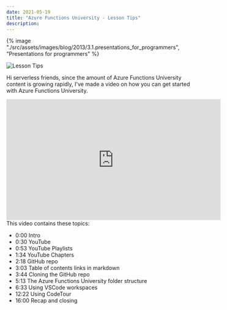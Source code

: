 ```yaml
---
date: 2021-05-19
title: "Azure Functions University - Lesson Tips"
description:
---
```


{% image "./src/assets/images/blog/2013/3.1.presentations_for_programmers", "Presentations for programmers" %}

![Lesson Tips](/articles/2021/55.AzureFunctionsUniversity_Lesson_Tips.png)

Hi serverless friends, since the amount of Azure Functions University content is growing rapidly, I've made a video on how you can get started with Azure Functions University.

<iframe width="560" height="315" src="https://www.youtube.com/embed/xJEi8Mofp0A" title="YouTube video player" frameborder="0" allow="accelerometer; autoplay; clipboard-write; encrypted-media; gyroscope; picture-in-picture" allowfullscreen></iframe>

<br>
This video contains these topics:

- 0:00 Intro
- 0:30 YouTube
- 0:53 YouTube Playlists
- 1:34 YouTube Chapters
- 2:18 GitHub repo
- 3:03 Table of contents links in markdown
- 3:44 Cloning the GitHub repo
- 5:13 The Azure Functions University folder structure
- 6:33 Using VSCode workspaces
- 12:22 Using CodeTour
- 16:00 Recap and closing